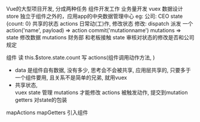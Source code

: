 Vue的大型项目开发, 分成两种任务
组件开发工作 业务量开发
vuex 数据设计 store 独立于组件之外的，应用app的中央数据管理中心
eg: 公司: CEO state {count: 0} 共享的状态
     actions 日常动(工)作, 修改状态 
修改: dispatch 派发 一个 action('name', payload) 
=> action commit('mutationname') mutations
=> state 修改数据 
mutations 财务部 和老板接触 state
审核对状态的修改是否和公司规定

组件 读 this.$store.state.count
     写 actions(组件调用动作方法, )

- data 是组件自有数据, 没有多少, 思考会不会被共享, 应用层共享的, 只要多于一个组件要用, 且关系不是简单的兄弟, 就用vuex
- 共享状态,  
  vuex state 管理
  mutations 才能修改
  actions 被触发动作, 提交到mutation
  getters 对state的包装

mapActions mapGetters 引入组件